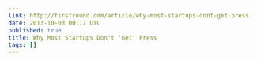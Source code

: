 ```yaml
---
link: http://firstround.com/article/why-most-startups-dont-get-press
date: 2013-10-03 00:17 UTC
published: true
title: Why Most Startups Don't 'Get' Press
tags: []
---
```



